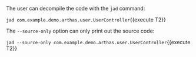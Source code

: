 The user can decompile the code with the `jad` command:

`jad com.example.demo.arthas.user.UserController`{{execute T2}}

The `--source-only` option can only print out the source code:

`jad --source-only com.example.demo.arthas.user.UserController`{{execute T2}}
